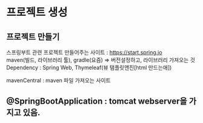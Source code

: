 # 프로젝트 생성

## 프로젝트 만들기
스프링부트 관련 프로젝트 만들어주는 사이트 : https://start.spring.io    
maven(빌드, 라이브러리 툴), gradle(요즘)  => 버전설정하고, 라이브러리 가져오는 것  
Dependency : Spring Web, Thymeleaf(뷰 탬플릿앤진[html 만드는애])  
  
mavenCentral : maven 파일 가져오는 사이트  

## @SpringBootApplication : tomcat webserver을 가지고 있음. 
